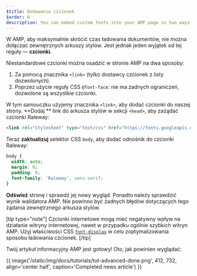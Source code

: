 ```yaml
---
$title: Dodawanie czcionek
$order: 6
description: You can embed custom fonts into your AMP page in two ways: 1. Through a <link> tag: for allow-listed font providers only. 2. By using ...
---
```


W AMP, aby maksymalnie skrócić czas ładowania dokumentów, nie można dołączać zewnętrznych arkuszy stylów. Jest jednak jeden wyjątek od tej reguły — **czcionki**.

Niestandardowe czcionki można osadzić w stronie AMP na dwa sposoby:

1. Za pomocą znacznika `<link>` (tylko dostawcy czcionek z listy dozwolonych).
2. Poprzez użycie reguły CSS `@font-face`: nie ma żadnych ograniczeń, dozwolone są wszystkie czcionki.

W tym samouczku użyjemy znacznika `<link>`, aby dodać czcionki do naszej strony. **Dodaj ** link do arkusza stylów w sekcji `<head>`, aby zażądać czcionki Raleway:

```html
<link rel="stylesheet" type="text/css" href="https://fonts.googleapis.com/css?family=Raleway">
```

Teraz **zaktualizuj** selektor CSS `body`, aby dodać odnośnik do czcionki Raleway:

```css
body {
  width: auto;
  margin: 0;
  padding: 0;
  font-family: 'Raleway', sans-serif;
}
```

**Odśwież** stronę i sprawdź jej nowy wygląd. Ponadto należy sprawdzić wynik walidatora AMP. Nie powinno być żadnych błędów dotyczących tego żądania zewnętrznego arkusza stylów.

[tip type="note"] Czcionki internetowe mogą mieć negatywny wpływ na działanie witryny internetowej, nawet w przypadku ogólnie szybkich witryn AMP. Użyj właściwości CSS [`font-display`](https://developer.mozilla.org/en-US/docs/Web/CSS/@font-face/font-display) w celu zoptymalizowania sposobu ładowania czcionek. [/tip]

Twój artykuł informacyjny AMP jest gotowy! Oto, jak powinien wyglądać:

{{ image('/static/img/docs/tutorials/tut-advanced-done.png', 412, 732, align='center half', caption='Completed news article') }}
